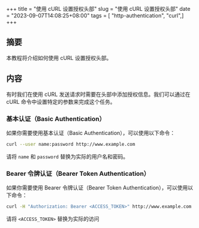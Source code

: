 +++
title = "使用 cURL 设置授权头部"
slug = "使用 cURL 设置授权头部"
date = "2023-09-07T14:08:25+08:00"
tags = [ "http-authentication", "curl",]
+++


## 摘要
本教程将介绍如何使用 cURL 设置授权头部。

## 内容
有时我们在使用 cURL 发送请求时需要在头部中添加授权信息。我们可以通过在 cURL 命令中设置特定的参数来完成这个任务。

### 基本认证（Basic Authentication）

如果你需要使用基本认证（Basic Authentication），可以使用以下命令：

```bash
curl --user name:password http://www.example.com
```

请将 `name` 和 `password` 替换为实际的用户名和密码。

### Bearer 令牌认证（Bearer Token Authentication）

如果你需要使用 Bearer 令牌认证（Bearer Token Authentication），可以使用以下命令：

```bash
curl -H "Authorization: Bearer <ACCESS_TOKEN>" http://www.example.com
```

请将 `<ACCESS_TOKEN>` 替换为实际的访问


